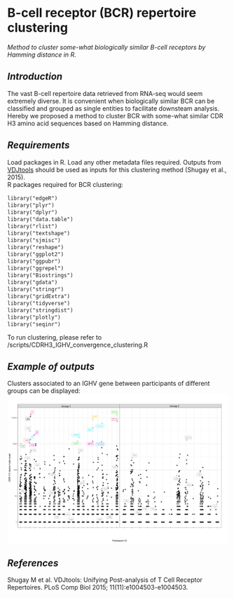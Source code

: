 # B-cell receptor (BCR) repertoire clustering
*Method to cluster some-what biologically similar B-cell receptors by Hamming distance in R.*

## *Introduction*
The vast B-cell repertoire data retrieved from RNA-seq would seem extremely diverse. It is convenient when biologically similar BCR can be classified and grouped as single entities to facilitate downsteam analysis. Hereby we proposed a method to cluster BCR with some-what similar CDR H3 amino acid sequences based on Hamming distance.

## *Requirements*
Load packages in R. Load any other metadata files required. Outputs from [VDJtools](https://github.com/mikessh/vdjtools) should be used as inputs for this clustering method (Shugay et al., 2015). \
R packages required for BCR clustering:
```
library("edgeR")
library("plyr")
library("dplyr")
library("data.table")
library("rlist")
library("textshape")
library("sjmisc")
library("reshape")
library("ggplot2")
library("ggpubr")
library("ggrepel")
library("Biostrings")
library("gdata")
library("stringr")
library("gridExtra")
library("tidyverse")
library("stringdist")
library("plotly")
library("seqinr")
```
To run clustering, please refer to /scripts/CDRH3_IGHV_convergence_clustering.R
## *Example of outputs*
Clusters associated to an IGHV gene between participants of different groups can be displayed:
![Image](/assets/CDRH3_cluster_expression_sample_1.png)
## *References*
Shugay M et al. VDJtools: Unifying Post-analysis of T Cell Receptor Repertoires. PLoS Comp Biol 2015; 11(11):e1004503-e1004503.
